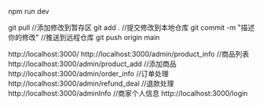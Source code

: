 npm run dev

git pull
//添加修改到暂存区
git add .
//提交修改到本地仓库
git commit -m "描述你的修改"
//推送到远程仓库
git push origin main


http://localhost:3000/
http://localhost:3000/admin/product_info //商品列表
http://localhost:3000/admin/product_add //添加商品
http://localhost:3000/admin/order_info //订单处理
http://localhost:3000/admin/refund_deal //退款处理
http://localhost:3000/adminInfo //商家个人信息
http://localhost:3000/login